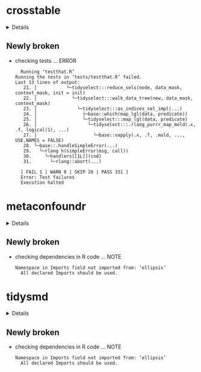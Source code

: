 # crosstable

<details>

* Version: 0.4.1
* GitHub: https://github.com/DanChaltiel/crosstable
* Source code: https://github.com/cran/crosstable
* Date/Publication: 2022-02-25 12:20:03 UTC
* Number of recursive dependencies: 115

Run `cloud_details(, "crosstable")` for more info

</details>

## Newly broken

*   checking tests ... ERROR
    ```
      Running ‘testthat.R’
    Running the tests in ‘tests/testthat.R’ failed.
    Last 13 lines of output:
       21. │           └─tidyselect:::reduce_sels(node, data_mask, context_mask, init = init)
       22. │             └─tidyselect:::walk_data_tree(new, data_mask, context_mask)
       23. │               └─tidyselect:::as_indices_sel_impl(...)
       24. │                 ├─base::which(map_lgl(data, predicate))
       25. │                 └─tidyselect:::map_lgl(data, predicate)
       26. │                   └─tidyselect:::.rlang_purrr_map_mold(.x, .f, logical(1), ...)
       27. │                     └─base::vapply(.x, .f, .mold, ..., USE.NAMES = FALSE)
       28. └─base::.handleSimpleError(...)
       29.   └─rlang h(simpleError(msg, call))
       30.     └─handlers[[1L]](cnd)
       31.       └─rlang::abort(...)
      
      [ FAIL 1 | WARN 0 | SKIP 26 | PASS 331 ]
      Error: Test failures
      Execution halted
    ```

# metaconfoundr

<details>

* Version: 0.1.0
* GitHub: https://github.com/malcolmbarrett/metaconfoundr
* Source code: https://github.com/cran/metaconfoundr
* Date/Publication: 2021-10-12 08:10:02 UTC
* Number of recursive dependencies: 117

Run `cloud_details(, "metaconfoundr")` for more info

</details>

## Newly broken

*   checking dependencies in R code ... NOTE
    ```
    Namespace in Imports field not imported from: ‘ellipsis’
      All declared Imports should be used.
    ```

# tidysmd

<details>

* Version: 0.1.0
* GitHub: https://github.com/malcolmbarrett/tidysmd
* Source code: https://github.com/cran/tidysmd
* Date/Publication: 2021-10-25 07:00:02 UTC
* Number of recursive dependencies: 59

Run `cloud_details(, "tidysmd")` for more info

</details>

## Newly broken

*   checking dependencies in R code ... NOTE
    ```
    Namespace in Imports field not imported from: ‘ellipsis’
      All declared Imports should be used.
    ```

